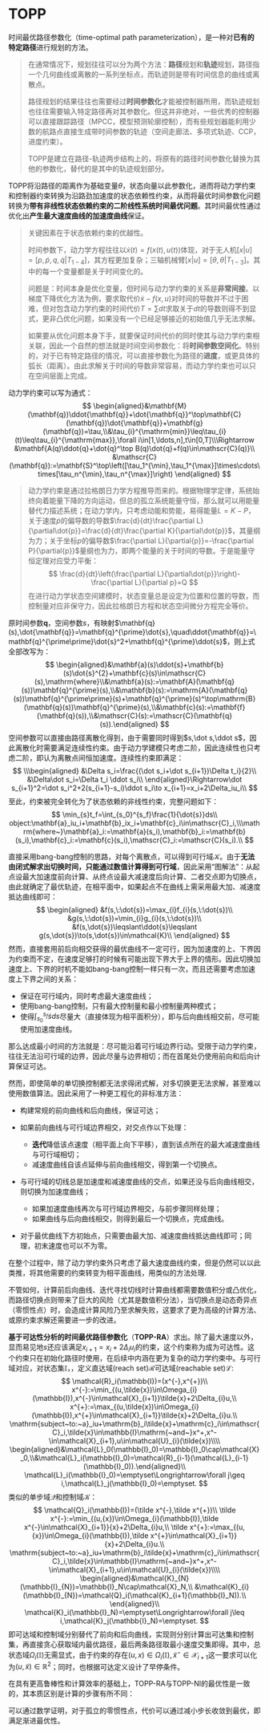 # TOPP

时间最优路径参数化（time-optimal path parameterization），是一种对**已有的特定路径**进行规划的方法。

> 在通常情况下，规划往往可以分为两个方法：**路径**规划和**轨迹**规划，路径指一个几何曲线或离散的一系列坐标点，而轨迹则是带有时间信息的曲线或离散点。
>
> 路径规划的结果往往也需要经过**时间参数化**才能被控制器所用，而轨迹规划也往往需要输入特定路径再对其参数化。但这并非绝对，一些优秀的控制器可以直接跟踪路径（MPCC，模型预测轮廓控制），而有些规划器能利用少数的航路点直接生成带时间参数的轨迹（空间走廊法、多项式轨迹、CCP，进度约束）。
>
> TOPP是建立在路径-轨迹两步结构上的，将原有的路径时间参数化替换为其他的参数化，替代的是其中的轨迹规划部分。

TOPP将沿路径的距离作为基础变量$\theta$，状态向量以此参数化，进而将动力学约束和控制器约束转换为沿路劲加速度的状态依赖性约束，从而将最优时间参数化问题转换为**带有非线性状态依赖约束的二阶线性系统时间最优问题**。其时间最优性通过优化出**产生最大速度曲线的加速度曲线**保证。

>关键因素在于状态依赖约束的优越性。
>
>时间参数下，动力学方程往往以$\dot x(t)=f(x(t),u(t))$体现，对于无人机$[x|u]=[p,\dot p,q,\dot q|T_{1-4}]$，其方程更加复杂；三轴机械臂$[x|u]=[\theta,\dot \theta|T_{1-3}]$。其中的每一个变量都是关于时间变化的。
>
>问题是：时间本身是优化变量，但时间与动力学约束的关系是**非常间接**。以梯度下降优化方法为例，要求取代价$\dot x-f(x,u)$对时间的导数并不过于困难，但对包含动力学约束的时间代价$T=\sum dt$求取关于$dt$的导数则得不到显式，更非凸优化问题，如果没有一个已经足够接近的初始值几乎无法求解。
>
>如果要从优化问题本身下手，就要保证时间代价的同时使其与动力学约束相关联，因此一个自然的想法就是时间空间参数化：将**时间参数空间化**。特别的，对于已有特定路径的情况，可以直接参数化为路径的**进度**，或更具体的弧长（距离）。由此求解关于时间的导数非常容易，而动力学约束也可以只在空间层面上完成。

动力学约束可以写为通式：
$$
\begin{aligned}&\mathbf{M}(\mathbf{q})\ddot{\mathbf{q}}+\dot{\mathbf{q}}^\top\mathbf{C}(\mathbf{q})\dot{\mathbf{q}}+\mathbf{g}(\mathbf{q})=\tau,\\&\tau_{i}^{\mathrm{min}}\leq\tau_{i}(t)\leq\tau_{i}^{\mathrm{max}},\forall i\in[1,\ldots,n],t\in[0,T]\\\Rightarrow
&\mathbf{A(q)\ddot{q}+\dot{q}^\top B(q)\dot{q}+f(q)\in\mathscr{C}(q)}\\
&\mathscr{C}(\mathbf{q}):=\mathbf{S}^\top\left([\tau_1^{\min},\tau_1^{\max}]\times\cdots\times[\tau_n^{\min},\tau_n^{\max}]\right)
\end{aligned}
$$

>动力学约束是通过拉格朗日力学方程推导而来的。根据物理学定律，系统始终向着能量下降的方向运动，但总的孤立系统能量守恒，那么就可以用能量替代力描述系统；在动力学内，只考虑动能和势能，易得能量$L=K-P$，关于速度$\dot p$的偏导数的导数$\frac{d}{dt}\frac{\partial L}{\partial\dot{p}}=\frac{d}{dt}\frac{\partial K}{\partial\dot{p}}$，其量纲为力；关于坐标$p$的偏导数$\frac{\partial L}{\partial{p}}=-\frac{\partial P}{\partial{p}}$量纲也为力，即两个能量的关于时间的导数。于是能量守恒定理对应受力平衡：
>$$
>\frac{d}{dt}\left(\frac{\partial L}{\partial\dot{p}}\right)-\frac{\partial L}{\partial p}=Q
>$$
>在进行动力学状态空间建模时，状态变量总是设定为位置和位置的导数，而控制量对应非保守力，因此拉格朗日方程和状态空间微分方程完全等价。

原时间参数$\mathbf{q}$，空间参数$s$，有映射$\mathbf{q}(s),\dot{\mathbf{q}}=\mathbf{q}^{\prime}\dot{s},\quad\ddot{\mathbf{q}}=\mathbf{q}^{\prime\prime}\dot{s}^2+\mathbf{q}^{\prime}\ddot{s}$，则上式全部改写为：
$$
\begin{aligned}&\mathbf{a}(s)\ddot{s}+\mathbf{b}(s)\dot{s}^{2}+\mathbf{c}(s)\in\mathscr{C}(s),\mathrm{where}\\&\mathbf{a}(s):=\mathbf{A}(\mathbf{q}(s))\mathbf{q}^{\prime}(s),\\&\mathbf{b}(s):=\mathrm{A}(\mathbf{q}(s))\mathbf{q}^{\prime\prime}(s)+\mathbf{q}^{\prime}(s)^\top\mathrm{B}(\mathbf{q}(s))\mathbf{q}^{\prime}(s),\\&\mathbf{c}(s):=\mathbf{f}(\mathbf{q}(s)),\\&\mathscr{C}(s):=\mathscr{C}(\mathbf{q}(s)).\end{aligned}
$$
空间参数可以直接由路径离散化得到，由于需要同时得到$s,\dot s,\ddot s$，因此离散化时需要满足连续性约束。由于动力学建模只考虑二阶，因此连续性也只考虑二阶，即认为离散点间恒加速度。连续性约束即满足：
$$
\\\begin{aligned}
&\Delta s_i=\frac{(\dot s_i+\dot s_{i+1})\Delta t_i}{2}\\
&\Delta\dot s_i=\Delta t_i \ddot s_i\\
\end{aligned}\Rightarrow\dot s_{i+1}^2=\dot s_i^2+2(s_{i+1}-s_i)\ddot s_i\to x_{i+1}=x_i+2\Delta_iu_i\\
$$
至此，约束被完全转化为了状态依赖的非线性约束，完整问题如下：
$$
\min_{s}t_f=\int_{s_0}^{s_f}\frac{1}{\dot{s}}ds\\
object:\mathbf{a}_iu_i+\mathbf{b}_ix_i+\mathbf{c}_i\in\mathscr{C}_i,\\\mathrm{where~}\mathbf{a}_i:=\mathbf{a}(s_i),\mathbf{b}_i:=\mathbf{b}(s_i),\mathbf{c}_i:=\mathbf{c}(s_i),\mathscr{C}_i:=\mathscr{C}(s_i).\\
$$

直接采用bang-bang控制的思路，对每个离散点，可以得到可行域$\mathcal{K}$。由于**无法由闭式解求出切换时间，只能通过数值计算得到可行域**，因此采用“图解法”：从起点设最大加速度前向计算、从终点设最大减速度后向计算、二者交点即为切换点，由此就确定了最优轨迹，在相平面中，如果起点不在曲线上需采用最大加、减速度抵达曲线即可：
$$
\begin{aligned}
&f(s,\:\dot{s})=\max_{i}f_{i}(s,\:\dot{s})\\
&g(s,\:\dot{s})=\min_{i}g_{i}(s,\:\dot{s})\\
&f(s,\dot{s})\leqslant\ddot{s}\leqslant g(s,\dot{s})\to(s,\dot{s})\in\mathcal{K}\\
\end{aligned}
$$
然而，直接套用前后向相交获得的最优曲线不一定可行，因为加速度的上、下界因为约束而不定，在速度足够打的时候有可能出现下界大于上界的情形。因此切换加速度上、下界的时机不能如bang-bang控制一样只有一次，而且还需要考虑加速度上下界之间的关系：

- 保证在可行域内，同时考虑最大速度曲线；
- 使用bang-bang控制，只有最大控制量和最小控制量两种模式；
- 使得$\int_{s_0}^{s_f}\dot{s}ds$尽量大（直接体现为相平面积分），即与后向曲线相交前，尽可能使用加速度曲线。

那么达成最小时间的方法就是：尽可能沿着可行域边界行动。受限于动力学约束，往往无法沿可行域的边界，因此尽量与边界相切；而在首尾处仍使用前向和后向计算保证可达。

然而，即使简单的单切换控制都无法求得闭式解，对多切换更无法求解，甚至难以使用数值算法。因此采用了一种更工程化的非标准方法：

- 构建常规的前向曲线和后向曲线，保证可达；
- 如果前向曲线与可行域边界相交，对交点作以下处理：
  - **迭代**降低该点速度（相平面上向下平移），直到该点所在的最大减速度曲线与可行域相切；
  - 减速度曲线自该点延伸与前向曲线相交，得到第一个切换点。
- 与可行域的切线总是加速度和减速度曲线的交点，如果还没与后向曲线相交，则切换为加速度曲线；
  - 如果加速度曲线再次与可行域边界相交，与前步骤同样处理；
  - 如果曲线与后向曲线相交，则得到最后一个切换点，完成曲线。

- 对于最优曲线下方初始点，只需要由最大加、减速度曲线抵达曲线即可；同理，初末速度也可以不为零。

在整个过程中，除了动力学约束外只考虑了最大速度曲线约束，但是仍然可以以此类推，将其他需要的约束转变为相平面曲线，用类似的方法处理.

不管如何，计算前后向曲线、迭代寻找切线时计算曲线都需要数值积分或凸优化，而路径切换点则带来了巨大的风险（尤其是数值积分法），当切换点是动态奇异点（零惯性点）时，会造成计算风险乃至求解失败，这要求了更为高级的计算方法、或原约束求解还需要进一步的改进。

**基于可达性分析的时间最优路径参数化**（**TOPP-RA**）求出。除了最大速度以外，显而易见地$s$还应该满足$x_{i+1}=x_i+2\Delta_iu_i$的约束，这个约束称为成为可达性。这个约束只在初始化路径时使用，在后续中内涵在更为复杂的动力学约束中。与可行域对应，对状态集$\mathbb{I}$，，定义直达域(reach set)$\mathcal{R}$可达域(reachable set)$\mathcal{L}$:
$$
\mathcal{R}_i(\mathbb{I})=(x^{-},x^{+})\\
x^{-}:=\min_{(u,\tilde{x})\in\Omega_{i}(\mathbb{I}),x^{-}\in\mathcal{X}_{i+1}}\tilde{x}+2\Delta_{i}u,\\
x^{+}:=\max_{(u,\tilde{x})\in\Omega_{i}(\mathbb{I}),x^{+}\in\mathcal{X}_{i+1}}\tilde{x}+2\Delta_{i}u.\\
\mathrm{subject~to:~a}_iu+\mathrm{b}_i\tilde{x}+\mathrm{c}_i\in\mathscr{C}_i,\tilde{x}\in\mathbb{I}\mathrm{~and~}x^+,x^-\in\mathcal{X}_{i+1},u\in\mathcal{U}_{i}(\tilde{x})\\\\
\begin{aligned}&\mathcal{L}_0(\mathbb{I}_0)=\mathbb{I}_0\cap\mathcal{X}_0,\\&\mathcal{L}_i(\mathbb{I}_0)=\mathcal{R}_{i-1}(\mathcal{L}_{i-1}(\mathbb{I}_0)).\end{aligned}\\
\mathcal{L}_i(\mathbb{I}_0)=\emptyset\Longrightarrow\forall j\geq i,\mathcal{L}_j(\mathbb{I}_0)=\emptyset.
$$
类似的单步域$\mathcal{Q}$和控制域$\mathcal{K}$：
$$
\mathcal{Q}_i(\mathbb{I})=(\tilde x^{-},\tilde x^{+})\\
\tilde x^{-}:=\min_{(u,{x})\in\Omega_{i}(\mathbb{I}),\tilde x^{-}\in\mathcal{X}_{i+1}}{x}+2\Delta_{i}u,\\
\tilde x^{+}:=\max_{(u,{x})\in\Omega_{i}(\mathbb{I}),\tilde x^{+}\in\mathcal{X}_{i+1}}{x}+2\Delta_{i}u.\\
\mathrm{subject~to:~a}_iu+\mathrm{b}_i\tilde{x}+\mathrm{c}_i\in\mathscr{C}_i,\tilde{x}\in\mathbb{I}\mathrm{~and~}x^+,x^-\in\mathcal{X}_{i+1},u\in\mathcal{U}_{i}(\tilde{x})\\\\
\begin{aligned}&\mathcal{K}_{N}(\mathbb{I}_{N})=\mathbb{I}_N\cap\mathcal{X}_N,\\
&\mathcal{K}_{i}(\mathbb{I}_{N})=\mathcal{Q}_i(\mathcal{K}_{i+1}(\mathbb{I}_N)).\\
\end{aligned}\\
\mathcal{K}_i(\mathbb{I}_N)=\emptyset\Longrightarrow\forall j\leq i,\mathcal{K}_j(\mathbb{I}_N)=\emptyset.
$$
即可达域和控制域分别替代了前向和后向曲线，实现则分别计算出可达集和控制集，再直接贪心获取域内最优路径，最后两条路径取最小速度交集即得。其中，总状态域$\Omega_{i}(\mathbb{I})$无需显式，由于约束的存在${(u,{x})\in\Omega_{i}(\mathbb{I}),\tilde x^{-}\in\mathcal{X}_{i+1}}$这一要求可以化为$(u,\tilde x)\in \mathbb{R}^2$；同时，也根据可达定义设计了早停条件。

在具有更高鲁棒性和计算效率的基础上，TOPP-RA与TOPP-NI的最优性是一致的，其本质区别是计算的步骤有所不同：

可以通过数学证明，对于孤立的零惯性点，代价可以通过减小步长收敛到最优，即满足渐进最优性。

>